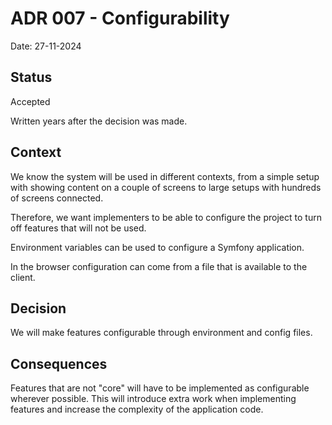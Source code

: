 # ADR 007 - Configurability

Date: 27-11-2024

## Status

Accepted

Written years after the decision was made.

## Context

We know the system will be used in different contexts, from a simple setup with showing content on a couple of screens
to large setups with hundreds of screens connected.

Therefore, we want implementers to be able to configure the project to turn off features that will not be used.

Environment variables can be used to configure a Symfony application.

In the browser configuration can come from a file that is available to the client.

## Decision

We will make features configurable through environment and config files.

## Consequences

Features that are not "core" will have to be implemented as configurable wherever possible.
This will introduce extra work when implementing features and increase the complexity of the application code.
